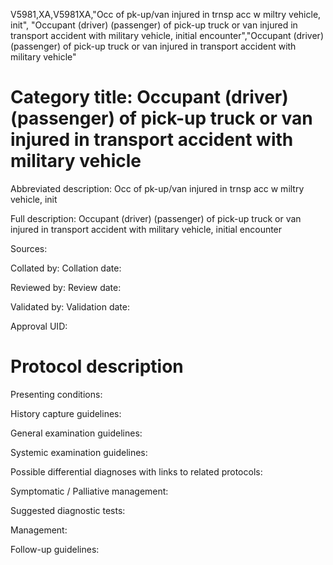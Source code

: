 V5981,XA,V5981XA,"Occ of pk-up/van injured in trnsp acc w miltry vehicle, init", "Occupant (driver) (passenger) of pick-up truck or van injured in transport accident with military vehicle, initial encounter","Occupant (driver) (passenger) of pick-up truck or van injured in transport accident with military vehicle"
# Category title: Occupant (driver) (passenger) of pick-up truck or van injured in transport accident with military vehicle

Abbreviated description: Occ of pk-up/van injured in trnsp acc w miltry vehicle, init

Full description: Occupant (driver) (passenger) of pick-up truck or van injured in transport accident with military vehicle, initial encounter

Sources:

Collated by:
Collation date:

Reviewed by:
Review date:

Validated by:
Validation date:

Approval UID:

# Protocol description

Presenting conditions:

History capture guidelines:

General examination guidelines:

Systemic examination guidelines:

Possible differential diagnoses with links to related protocols:

Symptomatic / Palliative management:

Suggested diagnostic tests:

Management:

Follow-up guidelines:
